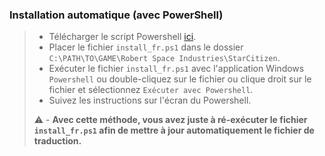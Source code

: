 
### Installation automatique (avec PowerShell)
> - Télécharger le script Powershell [ici](https://cdn.discordapp.com/attachments/1105979484638826529/1193344698727805051/install_fr.ps1?ex=65ac5fdb&is=6599eadb&hm=553ed53e188e1fd2b90ec40c2117bcdc58c851e9f291684c441473e186d58718&).
> - Placer le fichier `install_fr.ps1` dans le dossier `C:\PATH\TO\GAME\Robert Space Industries\StarCitizen`.
> - Exécuter le fichier `install_fr.ps1` avec  l'application Windows `Powershell` ou double-cliquez sur le fichier ou clique droit sur le fichier et sélectionnez `Exécuter avec Powershell`.
> - Suivez les instructions sur l'écran du Powershell.
> 
> :warning: - **Avec cette méthode, vous avez juste à ré-exécuter le fichier `install_fr.ps1` afin de mettre à jour automatiquement le fichier de traduction.**
